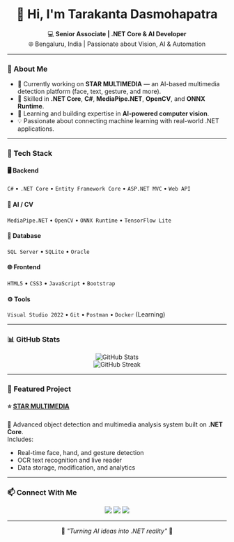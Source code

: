 <h1 align="center">👋 Hi, I'm Tarakanta Dasmohapatra</h1>

<p align="center">
  💻 <b>Senior Associate | .NET Core & AI Developer</b><br>
  🌐 Bengaluru, India | Passionate about Vision, AI & Automation
</p>

---

### 🚀 About Me
- 🔭 Currently working on **STAR MULTIMEDIA** — an AI-based multimedia detection platform (face, text, gesture, and more).
- 🧠 Skilled in **.NET Core**, **C#**, **MediaPipe.NET**, **OpenCV**, and **ONNX Runtime**.
- 🌱 Learning and building expertise in **AI-powered computer vision**.
- 💡 Passionate about connecting machine learning with real-world .NET applications.

---

### 🧰 Tech Stack

#### 🖥️ Backend
`C#` • `.NET Core` • `Entity Framework Core` • `ASP.NET MVC` • `Web API`

#### 🧠 AI / CV
`MediaPipe.NET` • `OpenCV` • `ONNX Runtime` • `TensorFlow Lite`

#### 💾 Database
`SQL Server` • `SQLite` • `Oracle`

#### 🌐 Frontend
`HTML5` • `CSS3` • `JavaScript` • `Bootstrap`

#### ⚙️ Tools
`Visual Studio 2022` • `Git` • `Postman` • `Docker` (Learning)

---

### 📊 GitHub Stats
<p align="center">
  <img src="https://github-readme-stats.vercel.app/api?username=tdmohaptra&show_icons=true&theme=tokyonight" alt="GitHub Stats" />
  <br>
  <img src="https://github-readme-streak-stats.herokuapp.com?user=tdmohaptra&theme=tokyonight" alt="GitHub Streak" />
</p>

---

### 🧩 Featured Project
#### ⭐ [STAR MULTIMEDIA](https://github.com/tdmohapatra/STAR_MULTIMEDIA)
🎥 Advanced object detection and multimedia analysis system built on **.NET Core**.  
Includes:
- Real-time face, hand, and gesture detection  
- OCR text recognition and live reader  
- Data storage, modification, and analytics  

---

### 📫 Connect With Me
<p align="center">
  <a href="mailto:tmohapatra111@gmail.com"><img src="https://img.shields.io/badge/Email-D14836?style=for-the-badge&logo=gmail&logoColor=white"/></a>
  <a href="linkedin.com/in/tarakanta-dasmohapatra-081997"><img src="https://img.shields.io/badge/LinkedIn-0077B5?style=for-the-badge&logo=linkedin&logoColor=white"/></a>
  <a href="https://github.com/tdmohaptra"><img src="https://img.shields.io/badge/GitHub-100000?style=for-the-badge&logo=github&logoColor=white"/></a>
</p>

---

<p align="center">
  🔹 <i>"Turning AI ideas into .NET reality"</i> 🔹
</p>
